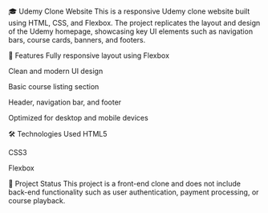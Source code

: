 🎓 Udemy Clone Website
This is a responsive Udemy clone website built using HTML, CSS, and Flexbox. The project replicates the layout and design of the Udemy homepage, showcasing key UI elements such as navigation bars, course cards, banners, and footers.

🚀 Features
Fully responsive layout using Flexbox

Clean and modern UI design

Basic course listing section

Header, navigation bar, and footer

Optimized for desktop and mobile devices

🛠️ Technologies Used
HTML5

CSS3

Flexbox


📂 Project Status
This project is a front-end clone and does not include back-end functionality such as user authentication, payment processing, or course playback.

